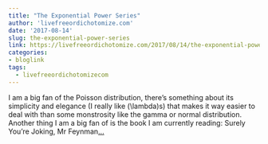 ```yaml
---
title: "The Exponential Power Series"
author: 'livefreeordichotomize.com'
date: '2017-08-14'
slug: the-exponential-power-series
link: https://livefreeordichotomize.com/2017/08/14/the-exponential-power-series/
categories:
- bloglink
tags:
  - livefreeordichotomizecom
---
```


I am a big fan of the Poisson distribution, there’s something about its simplicity and elegance (I really like \(\lambda\)s) that makes it way easier to deal with than some monstrosity like the gamma or normal distribution. Another thing I am a big fan of is the book I am currently reading: Surely You’re Joking, Mr Feynman[... <i class="fas fa-external-link-alt"></i>](https://livefreeordichotomize.com/2017/08/14/the-exponential-power-series/)

